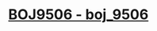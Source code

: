 # [BOJ9506 - boj_9506](https://www.acmicpc.net/problem/9506)
<!--tags: impl, math, number theory-->
